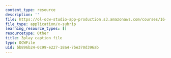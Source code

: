 ```yaml
---
content_type: resource
description: ''
file: https://ol-ocw-studio-app-production.s3.amazonaws.com/courses/16-687-private-pilot-ground-school-january-iap-2019/bb896b240c99e22718a47be370d396ab_AYF3spOVbBk.srt
file_type: application/x-subrip
learning_resource_types: []
resourcetype: Other
title: 3play caption file
type: OCWFile
uid: bb896b24-0c99-e227-18a4-7be370d396ab
---
```

